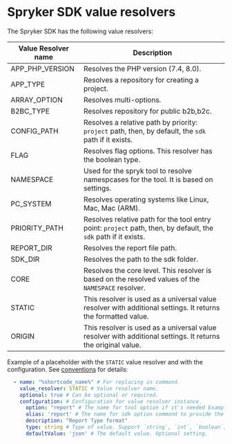 # Spryker SDK value resolvers

The Spryker SDK has the following value resolvers:

| Value Resolver name | Description                                                                                          |
|---------------------|------------------------------------------------------------------------------------------------------|
| APP_PHP_VERSION     | Resolves the PHP version (7.4, 8.0).                                                           |
| APP_TYPE            | Resolves a repository for creating a project.                                                  |
| ARRAY_OPTION        | Resolves multi-options.                                                                              |
| B2BC_TYPE           | Resolves repository for public b2b,b2c.                                                    |
| CONFIG_PATH         | Resolves a relative path by priority: `project` path, then, by default, the `sdk` path if it exists. |
| FLAG                | Resolves flag options. This resolver has the boolean type.                                                             |
| NAMESPACE           | Used for the spryk tool to resolve namespcases for the tool. It is based on settings.                              |
| PC_SYSTEM           | Resolves operating systems like Linux, Mac, Mac (ARM).                                                       |
| PRIORITY_PATH       | Resolves relative path for the tool entry point: `project` path, then, by default, the `sdk` path if it exists.       |
| REPORT_DIR          | Resolves the report file path.                                                                 |
| SDK_DIR             | Resolves the path to the sdk folder.                             |
| CORE                | Resolves the core level. This resolver is based on the resolved values of the `NAMESPACE` resolver.                   |
| STATIC              | This resolver is used as a universal value resolver with additional settings. It returns the formatted value.                  |
| ORIGIN              | This resolver is used as a universal value resolver with additional settings. It returns the original value.                   |

Example of a placeholder with the `STATIC` value resolver and with the configuration. See [conventions](conventions.md#Placeholder) for details:

```yaml
  - name: "%shortcode_name%" # For replacing in command.
    value_resolver: STATIC # Value resolver name.
    optional: true # Can be optional or required.
    configuration: # Configuration for value resolver instance.
      option: "report" # The name for tool option if it's needed Example: --report=. Optional setting.
      alias: 'report' # The name for sdk option command to provide the value to the tool. Can be closed for coming. Optional setting.
      description: "Report Type format"
      type: string # Type of value. Support `string`, `int`, `boolean`, `array`.
      defaultValue: 'json' # The default value. Optional setting.
```
